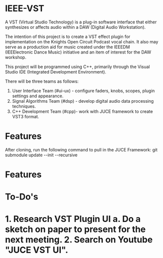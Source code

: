 # IEEE-VST

A VST (Virtual Studio Technology) is a plug-in software interface that either synthesizes or affects audio within a DAW (Digital Audio Workstation).

The intention of this project is to create a VST effect plugin for implementation on the Knights Open Circuit Podcast vocal chain. It also may serve as a production aid for music created under the IEEEDM (IEEElectronic Dance Music) initiative and an item of interest for the DAW workshop.

This project will be programmed using C++, primarily through the Visual Studio IDE (Integrated Development Environment).

There will be three teams as follows:
1. User Interface Team (#ui-ux) - configure faders, knobs, scopes, plugin settings and appearance.
3. Signal Algorithms Team (#dsp) - develop digital audio data processing techniques.
4. C++ Development Team (#cpp)- work with JUCE framework to create VST3 format.

<h1>Features</h1>
After cloning, run the following command to pull in the JUCE Framework:
git submodule update --init --recursive

<h1>Features</h1>

<h1>To-Do's<h1>
1. Research VST Plugin UI
    a. Do a sketch on paper to present for the next meeting.
2. Search on Youtube "JUCE VST UI".
